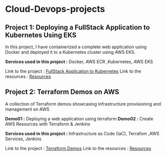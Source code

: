 # Cloud-Devops-projects
## Project 1: Deploying a FullStack Application to Kubernetes Using EKS


In this project, I have containerized a complete web application using Docker and deployed it to a Kubernetes cluster using AWS EKS.

**Services used in this project :** Docker, AWS ECR ,Kubernetes, AWS EKS

Link to the project : [FullStack Application to Kubernetes](https://victorious-peace-7a9.notion.site/Deploying-a-FullStack-Application-to-Kubernetes-Using-EKS-f0590065998c4500a546f2b7795aa7e6?pvs=4)
Link to the resources : [Resources](https://github.com/Fayssal552/Cloud-Devops-projects/tree/main/full-stack-app-to-kubernetes)

## Project 2: Terraform Demos on AWS


A collection of Terraform demos showcasing infrastructure provisioning and management on AWS

**Demo01 :** Deploying a web application using terraform 
**Demo02 :** Create AWS Resources with Terraform & Jenkins

**Services used in this project :**  Infrastructure as Code (IaC), Terrafom ,AWS Services, Jenkins

Link to the project : [Terraform Demos](https://victorious-peace-7a9.notion.site/Terraform-aws-demos-3c23945ef9dd410fbbb8e81a06c2cdf6?pvs=4)
Link to the resources : [Resources](https://github.com/Fayssal552/Cloud-Devops-projects/tree/main/terraform-aws-demos)
